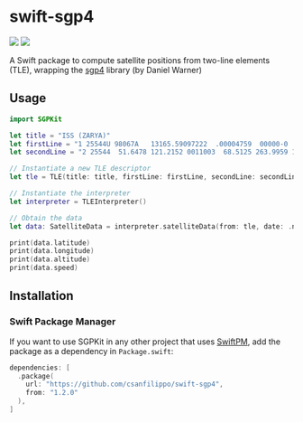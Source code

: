 # swift-sgp4
[![](https://img.shields.io/endpoint?url=https%3A%2F%2Fswiftpackageindex.com%2Fapi%2Fpackages%2Fcsanfilippo%2Fswift-sgp4%2Fbadge%3Ftype%3Dswift-versions)](https://swiftpackageindex.com/csanfilippo/swift-sgp4)
[![](https://img.shields.io/endpoint?url=https%3A%2F%2Fswiftpackageindex.com%2Fapi%2Fpackages%2Fcsanfilippo%2Fswift-sgp4%2Fbadge%3Ftype%3Dplatforms)](https://swiftpackageindex.com/csanfilippo/swift-sgp4)

A Swift package to compute satellite positions from two-line elements (TLE), wrapping the [sgp4](https://github.com/dnwrnr/sgp4) library (by Daniel Warner)


## Usage

```swift
import SGPKit

let title = "ISS (ZARYA)"
let firstLine = "1 25544U 98067A   13165.59097222  .00004759  00000-0  88814-4 0    47"
let secondLine = "2 25544  51.6478 121.2152 0011003  68.5125 263.9959 15.50783143834295"

// Instantiate a new TLE descriptor
let tle = TLE(title: title, firstLine: firstLine, secondLine: secondLine)

// Instantiate the interpreter
let interpreter = TLEInterpreter()

// Obtain the data
let data: SatelliteData = interpreter.satelliteData(from: tle, date: .now)

print(data.latitude)
print(data.longitude)
print(data.altitude)
print(data.speed)
```

## Installation

### Swift Package Manager

If you want to use SGPKit in any other project that uses [SwiftPM](https://swift.org/package-manager/), add the package as a dependency in `Package.swift`:

```swift
dependencies: [
  .package(
    url: "https://github.com/csanfilippo/swift-sgp4",
    from: "1.2.0"
  ),
]
```
